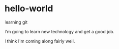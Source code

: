 # hello-world
learning git

I'm going to learn new technology and get a good job.

I think I'm coming along fairly well.